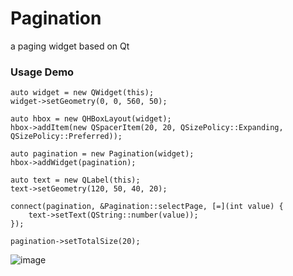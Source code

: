 # Pagination
 a paging widget based on Qt

### Usage Demo
```
auto widget = new QWidget(this);
widget->setGeometry(0, 0, 560, 50);

auto hbox = new QHBoxLayout(widget);
hbox->addItem(new QSpacerItem(20, 20, QSizePolicy::Expanding, QSizePolicy::Preferred));

auto pagination = new Pagination(widget);
hbox->addWidget(pagination);

auto text = new QLabel(this);
text->setGeometry(120, 50, 40, 20);

connect(pagination, &Pagination::selectPage, [=](int value) {
	text->setText(QString::number(value));
});

pagination->setTotalSize(20);
```

![image](https://github.com/daonvshu/Pagination/blob/master/demo.png?raw=true)
